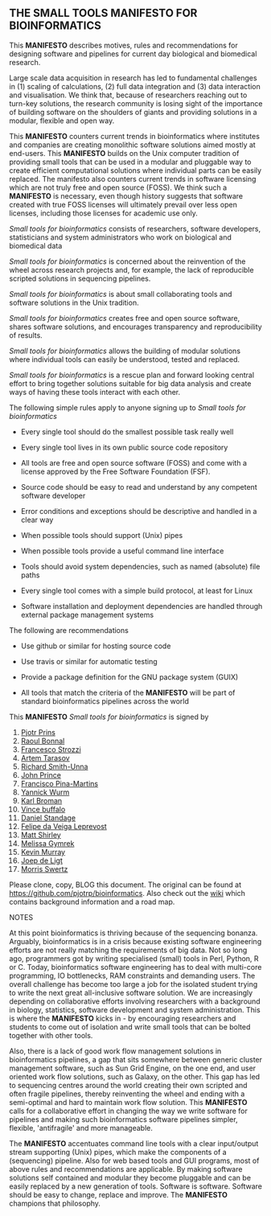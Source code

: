 ## THE SMALL TOOLS **MANIFESTO** FOR BIOINFORMATICS

This **MANIFESTO** describes motives, rules and recommendations for designing
software and pipelines for current day biological and biomedical research.

Large scale data acquisition in research has led to fundamental challenges in
(1) scaling of calculations, (2) full data integration and (3) data interaction
and visualisation. We think that, because of researchers reaching out to
turn-key solutions, the research community is losing sight of the importance of building
software on the shoulders of giants and providing solutions in a modular,
flexible and open way.

This **MANIFESTO** counters current trends in bioinformatics where institutes and
companies are creating monolithic software solutions aimed mostly at end-users.
This **MANIFESTO** builds on the Unix computer tradition of providing small tools
that can be used in a modular and pluggable way to create efficient
computational solutions where individual parts can be easily replaced.  The
manifesto also counters current trends in software licensing which are not
truly free and open source (FOSS). We think such a **MANIFESTO** is necessary,
even though history suggests that software created with true FOSS licenses will
ultimately prevail over less open licenses, including those licenses for
academic use only.

*Small tools for bioinformatics* consists of researchers, software developers,
statisticians and system administrators who work on biological and biomedical
data

*Small tools for bioinformatics* is concerned about the reinvention of the
wheel across research projects and, for example, the lack of reproducible 
scripted solutions in sequencing pipelines.

*Small tools for bioinformatics* is about small collaborating tools and
software solutions in the Unix tradition.

*Small tools for bioinformatics* creates free and open source software, shares
software solutions, and encourages transparency and reproducibility of results.

*Small tools for bioinformatics* allows the building of modular solutions where
individual tools can easily be understood, tested and replaced.

*Small tools for bioinformatics* is a rescue plan and forward looking central
effort to bring together solutions suitable for big data analysis and create
ways of having these tools interact with each other.

The following simple rules apply to anyone signing up to *Small tools for
bioinformatics*

* Every single tool should do the smallest possible task really well

* Every single tool lives in its own public source code repository

* All tools are free and open source software (FOSS) and come with a license
    approved by the Free Software Foundation (FSF).

* Source code should be easy to read and understand by any competent software
    developer
  
* Error conditions and exceptions should be descriptive and handled in 
    a clear way

* When possible tools should support (Unix) pipes

* When possible tools provide a useful command line interface 

* Tools should avoid system dependencies, such as named (absolute) file paths

* Every single tool comes with a simple build protocol, at least for Linux

* Software installation and deployment dependencies are handled through 
    external package management systems

The following are recommendations 

* Use github or similar for hosting source code

* Use travis or similar for automatic testing

* Provide a package definition for the GNU package system (GUIX)

* All tools that match the criteria of the **MANIFESTO** will be part of
    standard bioinformatics pipelines across the world

This **MANIFESTO** *Small tools for bioinformatics* is signed by 

1. [Pjotr Prins](http://thebird.nl/)
2. [Raoul Bonnal](https://github.com/helios)
3. [Francesco Strozzi](https://github.com/fstrozzi)
4. [Artem Tarasov](https://github.com/lomereiter)
5. [Richard Smith-Unna](https://github.com/Blahah)
6. [John Prince](https://github.com/jtprince)
7. [Francisco Pina-Martins](https://github.com/StuntsPT)
8. [Yannick Wurm](http://yannick.poulet.org)
9. [Karl Broman](http://www.biostat.wisc.edu/~kbroman)
10. [Vince buffalo](http://vincebuffalo.com)
11. [Daniel Standage](http://standage.github.io/)
12. [Felipe da Veiga Leprevost](http://www.leprevost.com.br)
13. [Matt Shirley](https://github.com/mdshw5)
14. [Melissa Gymrek](https://github.com/mgymrek)
15. [Kevin Murray](https://github.com/kdmurray91)
16. [Joep de Ligt](https://github.com/jdeligt)
17. [Morris Swertz](https://github.com/mswertz)

Please clone, copy, BLOG this document. The original can be found at 
https://github.com/pjotrp/bioinformatics. Also check out the
[wiki](https://github.com/pjotrp/bioinformatics/wiki) which contains
background information and a road map.

NOTES

At this point bioinformatics is thriving because of the sequencing bonanza.
Arguably, bioinformatics is in a crisis because existing software engineering
efforts are not really matching the requirements of big data. Not so long ago,
programmers got by writing specialised (small) tools in Perl, Python, R or C.
Today, bioinformatics software engineering has to deal with multi-core programming,
IO bottlenecks, RAM constraints and demanding users. The overall
challenge has become too large a job for the isolated student trying to
write the next great all-inclusive software solution. We are increasingly
depending on collaborative efforts involving researchers with a background in
biology, statistics, software development and system administration. This is
where the **MANIFESTO** kicks in - by encouraging researchers and students to come out
of isolation and write small tools that can be bolted together with other
tools.

Also, there is a lack of good work flow management solutions in bioinformatics
pipelines, a gap that sits somewhere between generic cluster management
software, such as Sun Grid Engine, on the one end, and user oriented work flow
solutions, such as Galaxy, on the other.  This gap has led to sequencing
centres around the world creating their own scripted and often fragile
pipelines, thereby reinventing the wheel and ending with a semi-optimal and
hard to maintain work flow solution. This  **MANIFESTO** calls for a collaborative
effort in changing the way we write software for pipelines and making
such bioinformatics software pipelines simpler, flexible,
'antifragile' and more manageable.

The **MANIFESTO** accentuates command line tools with a clear input/output stream
supporting (Unix) pipes, which make the components of a (sequencing) pipeline.
Also for web based tools and GUI programs, most of above rules and
recommendations are applicable. By making software solutions self contained and
modular they become pluggable and can be easily replaced by a new generation of
tools. Software is software. Software should be easy to change, replace and
improve. The **MANIFESTO** champions that philosophy.

